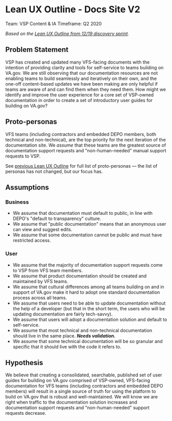 # Lean UX Outline - Docs Site V2

Team: VSP Content & IA
Timeframe: Q2 2020 

_Based on the [Lean UX Outline from 12/19 discovery sprint](https://github.com/department-of-veterans-affairs/va.gov-team/blob/master/products/platform/documentation-site/research/discovery-sprint-12-2019/lean-ux-outline.md)._

## Problem Statement 

VSP has created and updated many VFS-facing documents with the intention of providing clarity and tools for self-service to teams building on VA.gov. We are still observing that our documentation resources are not enabling teams to build seamlessly and iteratively on their own, and the one-off content-based updates we have been making are only helpful if teams are aware of and can find them when they need them. How might we identify and improve the user experience for a core set of VSP-owned documentation in order to create a set of introductory user guides for building on VA.gov? 

## Proto-personas

VFS teams (including contractors and embedded DEPO members, both technical and non-technical), are the top priority for the next iteration of the documentation site. We _assume_ that these teams are the greatest source of documentation support requests and "non-human-needed" manual support requests to VSP.

See [previous Lean UX Outline](https://github.com/department-of-veterans-affairs/va.gov-team/blob/master/products/platform/documentation-site/research/discovery-sprint-12-2019/lean-ux-outline.md) for full list of proto-personas — the list of personas has not changed, but our focus has.

## Assumptions 

### Business 

- We assume that documentation must default to public, in line with DEPO's "default to transparency" culture.
- We assume that "public documentation" means that an anonymous user can view and suggest edits.
- We assume that some documentation cannot be public and must have restricted access.

### User

- We assume that the majority of documentation support requests come to VSP from VFS team members.
- We assume that product documentation should be created and maintained by VFS teams.
- We assume that cultural differences among all teams building on and in support of VA.gov make it hard to adopt one standard documentation process across all teams.
- We assume that users need to be able to update documentation without the help of a developer (but that in the short term, the users who will be updating documentation are fairly tech-savvy). 
- We assume that users will adopt a documentation solution and default to self-service.
- We assume that most technical and non-technical documentation should live in the same place. **_Needs validation._**
- We assume that some technical documentation will be so granular and specific that it should live with the code it refers to.

## Hypothesis 

We believe that creating a consolidated, searchable, published set of user guides for building on VA.gov comprised of VSP-owned, VFS-facing documentation for VFS teams (including contractors and embedded DEPO members) will result in a single source of truth for using the platform to build on VA.gov that is robust and well-maintained. We will know we are right when traffic to the documentation solution increases and documentation support requests and "non-human-needed" support requests decrease.
